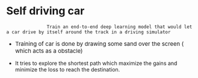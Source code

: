 # Self driving car

                   Train an end-to-end deep learning model that would let a car drive by itself around the track in a driving simulator

<ul>
  <li> <p style = "font-size : 15px">Training of car is done by drawing some sand over the screen ( which acts as a obstacle) </p></li>
  <li>It tries to explore the shortest path which maximize the gains and minimize the loss to reach the destination.</li>
</ul>

